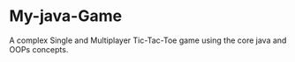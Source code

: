 # My-java-Game
A complex Single and Multiplayer Tic-Tac-Toe game using the core java and OOPs concepts.
